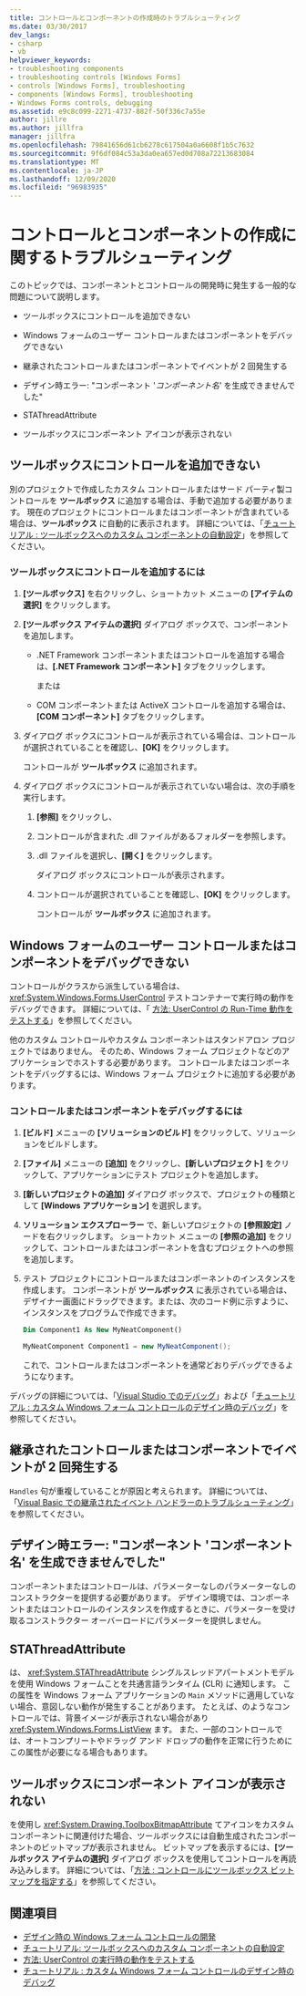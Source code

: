 ```yaml
---
title: コントロールとコンポーネントの作成時のトラブルシューティング
ms.date: 03/30/2017
dev_langs:
- csharp
- vb
helpviewer_keywords:
- troubleshooting components
- troubleshooting controls [Windows Forms]
- controls [Windows Forms], troubleshooting
- components [Windows Forms], troubleshooting
- Windows Forms controls, debugging
ms.assetid: e9c8c099-2271-4737-882f-50f336c7a55e
author: jillre
ms.author: jillfra
manager: jillfra
ms.openlocfilehash: 79841656d61cb6278c617504a0a6608f1b5c7632
ms.sourcegitcommit: 9f6df084c53a3da0ea657ed0d708a72213683084
ms.translationtype: MT
ms.contentlocale: ja-JP
ms.lasthandoff: 12/09/2020
ms.locfileid: "96983935"
---
```

# <a name="troubleshoot-control-and-component-authoring"></a>コントロールとコンポーネントの作成に関するトラブルシューティング

このトピックでは、コンポーネントとコントロールの開発時に発生する一般的な問題について説明します。

- ツールボックスにコントロールを追加できない

- Windows フォームのユーザー コントロールまたはコンポーネントをデバッグできない

- 継承されたコントロールまたはコンポーネントでイベントが 2 回発生する

- デザイン時エラー: "コンポーネント '*コンポーネント名*' を生成できませんでした"

- STAThreadAttribute

- ツールボックスにコンポーネント アイコンが表示されない

## <a name="cannot-add-control-to-toolbox"></a>ツールボックスにコントロールを追加できない

別のプロジェクトで作成したカスタム コントロールまたはサード パーティ製コントロールを **ツールボックス** に追加する場合は、手動で追加する必要があります。 現在のプロジェクトにコントロールまたはコンポーネントが含まれている場合は、**ツールボックス** に自動的に表示されます。 詳細については、「[チュートリアル : ツールボックスへのカスタム コンポーネントの自動設定](walkthrough-automatically-populating-the-toolbox-with-custom-components.md)」を参照してください。

### <a name="to-add-a-control-to-the-toolbox"></a>ツールボックスにコントロールを追加するには

1. **[ツールボックス]** を右クリックし、ショートカット メニューの **[アイテムの選択]** をクリックします。

2. **[ツールボックス アイテムの選択]** ダイアログ ボックスで、コンポーネントを追加します。

    - .NET Framework コンポーネントまたはコントロールを追加する場合は、**[.NET Framework コンポーネント]** タブをクリックします。

         または

    - COM コンポーネントまたは ActiveX コントロールを追加する場合は、**[COM コンポーネント]** タブをクリックします。

3. ダイアログ ボックスにコントロールが表示されている場合は、コントロールが選択されていることを確認し、**[OK]** をクリックします。

     コントロールが **ツールボックス** に追加されます。

4. ダイアログ ボックスにコントロールが表示されていない場合は、次の手順を実行します。

    1. **[参照]** をクリックし、

    2. コントロールが含まれた .dll ファイルがあるフォルダーを参照します。

    3. .dll ファイルを選択し、**[開く]** をクリックします。

         ダイアログ ボックスにコントロールが表示されます。

    4. コントロールが選択されていることを確認し、**[OK]** をクリックします。

         コントロールが **ツールボックス** に追加されます。

## <a name="cannot-debug-the-windows-forms-user-control-or-component"></a>Windows フォームのユーザー コントロールまたはコンポーネントをデバッグできない

コントロールがクラスから派生している場合は、 <xref:System.Windows.Forms.UserControl> テストコンテナーで実行時の動作をデバッグできます。 詳細については、「 [方法: UserControl の Run-Time 動作をテストする](how-to-test-the-run-time-behavior-of-a-usercontrol.md)」を参照してください。

他のカスタム コントロールやカスタム コンポーネントはスタンドアロン プロジェクトではありません。 そのため、Windows フォーム プロジェクトなどのアプリケーションでホストする必要があります。 コントロールまたはコンポーネントをデバッグするには、Windows フォーム プロジェクトに追加する必要があります。

### <a name="to-debug-a-control-or-component"></a>コントロールまたはコンポーネントをデバッグするには

1. **[ビルド]** メニューの **[ソリューションのビルド]** をクリックして、ソリューションをビルドします。

2. **[ファイル]** メニューの **[追加]** をクリックし、**[新しいプロジェクト]** をクリックして、アプリケーションにテスト プロジェクトを追加します。

3. **[新しいプロジェクトの追加]** ダイアログ ボックスで、プロジェクトの種類として **[Windows アプリケーション]** を選択します。

4. **ソリューション エクスプローラー** で、新しいプロジェクトの **[参照設定]** ノードを右クリックします。 ショートカット メニューの **[参照の追加]** をクリックして、コントロールまたはコンポーネントを含むプロジェクトへの参照を追加します。

5. テスト プロジェクトにコントロールまたはコンポーネントのインスタンスを作成します。 コンポーネントが **ツールボックス** に表示されている場合は、デザイナー画面にドラッグできます。または、次のコード例に示すように、インスタンスをプログラムで作成できます。

    ```vb
    Dim Component1 As New MyNeatComponent()
    ```

    ```csharp
    MyNeatComponent Component1 = new MyNeatComponent();
    ```

   これで、コントロールまたはコンポーネントを通常どおりデバッグできるようになります。

デバッグの詳細については、「[Visual Studio でのデバッグ](/visualstudio/debugger/debugger-feature-tour)」および「[チュートリアル : カスタム Windows フォーム コントロールのデザイン時のデバッグ](walkthrough-debugging-custom-windows-forms-controls-at-design-time.md)」を参照してください。

## <a name="event-is-raised-twice-in-inherited-control-or-component"></a>継承されたコントロールまたはコンポーネントでイベントが 2 回発生する

`Handles` 句が重複していることが原因と考えられます。 詳細については、「[Visual Basic での継承されたイベント ハンドラーのトラブルシューティング](/dotnet/visual-basic/programming-guide/language-features/events/troubleshooting-inherited-event-handlers)」を参照してください。

## <a name="design-time-error-failed-to-create-component-component-name"></a>デザイン時エラー: "コンポーネント 'コンポーネント名' を生成できませんでした"

コンポーネントまたはコントロールは、パラメーターなしのパラメーターなしのコンストラクターを提供する必要があります。 デザイン環境では、コンポーネントまたはコントロールのインスタンスを作成するときに、パラメーターを受け取るコンストラクター オーバーロードにパラメーターを提供しません。

## <a name="stathreadattribute"></a>STAThreadAttribute

は、 <xref:System.STAThreadAttribute> シングルスレッドアパートメントモデルを使用 Windows フォームことを共通言語ランタイム (CLR) に通知します。 この属性を Windows フォーム アプリケーションの `Main` メソッドに適用していない場合、意図しない動作が発生することがあります。 たとえば、のようなコントロールでは、背景イメージが表示されない場合があり <xref:System.Windows.Forms.ListView> ます。 また、一部のコントロールでは、オートコンプリートやドラッグ アンド ドロップの動作を正常に行うためにこの属性が必要になる場合もあります。

## <a name="component-icon-does-not-appear-in-toolbox"></a>ツールボックスにコンポーネント アイコンが表示されない

を使用し <xref:System.Drawing.ToolboxBitmapAttribute> てアイコンをカスタムコンポーネントに関連付けた場合、ツールボックスには自動生成されたコンポーネントのビットマップが表示されません。 ビットマップを表示するには、**[ツールボックス アイテムの選択]** ダイアログ ボックスを使用してコントロールを再読み込みします。 詳細については、「[方法 : コントロールにツールボックス ビットマップを指定する](how-to-provide-a-toolbox-bitmap-for-a-control.md)」を参照してください。

## <a name="see-also"></a>関連項目

- [デザイン時の Windows フォーム コントロールの開発](developing-windows-forms-controls-at-design-time.md)
- [チュートリアル: ツールボックスへのカスタム コンポーネントの自動設定](walkthrough-automatically-populating-the-toolbox-with-custom-components.md)
- [方法: UserControl の実行時の動作をテストする](how-to-test-the-run-time-behavior-of-a-usercontrol.md)
- [チュートリアル : カスタム Windows フォーム コントロールのデザイン時のデバッグ](walkthrough-debugging-custom-windows-forms-controls-at-design-time.md)
